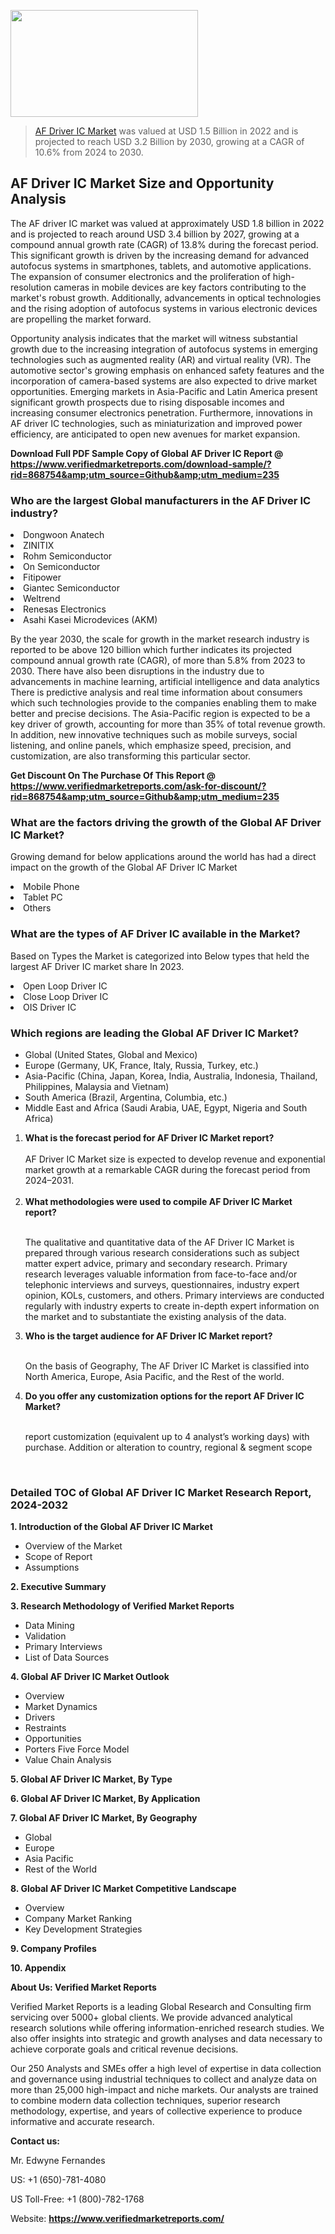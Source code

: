 <img src="https://ffe5etoiles.com/wp-content/uploads/2024/12/MST1-300x171.png" alt="" width="300" height="171" class="alignnone size-medium wp-image-20088" /><blockquote><p><p><a href="https://www.verifiedmarketreports.com/download-sample/?rid=868754&utm_source=Github&utm_medium=235" target="_blank">AF Driver IC Market</a> was valued at USD 1.5 Billion in 2022 and is projected to reach USD 3.2 Billion by 2030, growing at a CAGR of 10.6% from 2024 to 2030.</p></blockquote><p><h2>AF Driver IC Market Size and Opportunity Analysis</h2><p>The AF driver IC market was valued at approximately USD 1.8 billion in 2022 and is projected to reach around USD 3.4 billion by 2027, growing at a compound annual growth rate (CAGR) of 13.8% during the forecast period. This significant growth is driven by the increasing demand for advanced autofocus systems in smartphones, tablets, and automotive applications. The expansion of consumer electronics and the proliferation of high-resolution cameras in mobile devices are key factors contributing to the market's robust growth. Additionally, advancements in optical technologies and the rising adoption of autofocus systems in various electronic devices are propelling the market forward.</p><p>Opportunity analysis indicates that the market will witness substantial growth due to the increasing integration of autofocus systems in emerging technologies such as augmented reality (AR) and virtual reality (VR). The automotive sector's growing emphasis on enhanced safety features and the incorporation of camera-based systems are also expected to drive market opportunities. Emerging markets in Asia-Pacific and Latin America present significant growth prospects due to rising disposable incomes and increasing consumer electronics penetration. Furthermore, innovations in AF driver IC technologies, such as miniaturization and improved power efficiency, are anticipated to open new avenues for market expansion.</p></p><p class=""><strong>Download Full PDF Sample Copy of Global AF Driver IC Report @ <a href="https://www.verifiedmarketreports.com/download-sample/?rid=868754&amp;utm_source=Github&amp;utm_medium=235" target="_blank">https://www.verifiedmarketreports.com/download-sample/?rid=868754&amp;utm_source=Github&amp;utm_medium=235</a></strong></p><h3 id="" class="">Who are the largest Global manufacturers in the AF Driver IC industry?</h3><p><li>Dongwoon Anatech</li><li> ZINITIX</li><li> Rohm Semiconductor</li><li> On Semiconductor</li><li> Fitipower</li><li> Giantec Semiconductor</li><li> Weltrend</li><li> Renesas Electronics</li><li> Asahi Kasei Microdevices (AKM)</li></p><div class=""><div class="" dir="" data-message-author-role="" data-message-id="" data-message-model-slug=""><div class=""><div class=""><div class=""><div class="" dir="" data-message-author-role="" data-message-id="" data-message-model-slug=""><div class=""><div class=""><p>By the year 2030, the scale for growth in the market research industry is reported to be above 120 billion which further indicates its projected compound annual growth rate (CAGR), of more than 5.8% from 2023 to 2030. There have also been disruptions in the industry due to advancements in machine learning, artificial intelligence and data analytics There is predictive analysis and real time information about consumers which such technologies provide to the companies enabling them to make better and precise decisions. The Asia-Pacific region is expected to be a key driver of growth, accounting for more than 35% of total revenue growth. In addition, new innovative techniques such as mobile surveys, social listening, and online panels, which emphasize speed, precision, and customization, are also transforming this particular sector.</p><p><strong>Get Discount On The Purchase Of This Report @&nbsp; <a href="https://www.verifiedmarketreports.com/ask-for-discount/?rid=868754&amp;utm_source=Github&amp;utm_medium=235" target="_blank">https://www.verifiedmarketreports.com/ask-for-discount/?rid=868754&amp;utm_source=Github&amp;utm_medium=235</a></strong></p></div></div></div></div></div></div></div></div><h3 id="" class="">What are the factors driving the growth of the Global AF Driver IC Market?</h3><p id="" class="">Growing demand for below applications around the world has had a direct impact on the growth of the Global AF Driver IC Market</p><p id="" class=""><li>Mobile Phone</li><li> Tablet PC</li><li> Others</li></p><h3 id="" class="">What are the types of AF Driver IC available in the Market?</h3><p id="" class="">Based on Types the Market is categorized into Below types that held the largest AF Driver IC market share In 2023.</p><p id="" class=""><li>Open Loop Driver IC</li><li> Close Loop Driver IC</li><li> OIS Driver IC</li></p><h3 id="" class="">Which regions are leading the Global AF Driver IC Market?</h3><ul><li>Global (United States, Global and Mexico)</li><li>Europe (Germany, UK, France, Italy, Russia, Turkey, etc.)</li><li>Asia-Pacific (China, Japan, Korea, India, Australia, Indonesia, Thailand, Philippines, Malaysia and Vietnam)</li><li>South America (Brazil, Argentina, Columbia, etc.)</li><li>Middle East and Africa (Saudi Arabia, UAE, Egypt, Nigeria and South Africa)</li></ul><p><ol><li><strong>What is the forecast period for AF Driver IC Market report?<br /></strong><br /><span data-sheets-root="1" data-sheets-value="{&quot;1&quot;:2,&quot;2&quot;:&quot;XXXX size is expected to develop revenue and exponential market growth at a remarkable CAGR during the forecast period from 2024&ndash;2030.&quot;}" data-sheets-userformat="{&quot;2&quot;:12674,&quot;4&quot;:{&quot;1&quot;:2,&quot;2&quot;:16776960},&quot;10&quot;:2,&quot;11&quot;:0,&quot;15&quot;:&quot;Arial&quot;,&quot;16&quot;:12}">AF Driver IC Market size is expected to develop revenue and exponential market growth at a remarkable CAGR during the forecast period from 2024&ndash;2031.</span><br /><br /></li><li><strong>What methodologies were used to compile AF Driver IC Market report?<br /><br /></strong><p>The qualitative and quantitative data of the&nbsp;AF Driver IC Market is prepared through various research considerations such as subject matter expert advice, primary and secondary research. Primary research leverages valuable information from face-to-face and/or telephonic interviews and surveys, questionnaires, industry expert opinion, KOLs, customers, and others. Primary interviews are conducted regularly with industry experts to create in-depth expert information on the market and to substantiate the existing analysis of the data.&nbsp;</p></li><li><strong>Who is the target audience for AF Driver IC Market report?<br /><br /></strong><p>On the basis of Geography, The&nbsp;AF Driver IC Market is classified into North America, Europe, Asia Pacific, and the Rest of the world.</p></li><li><strong>Do you offer any customization options for the report AF Driver IC Market?<br /><br /></strong><p>report customization (equivalent up to 4 analyst&rsquo;s working days) with purchase. Addition or alteration to country, regional &amp; segment scope</p><p>&nbsp;</p></li></ol></p><h3 id="" class="">Detailed TOC of Global AF Driver IC Market Research Report, 2024-2032</h3><p id="" class=""><strong>1. Introduction of the Global AF Driver IC Market</strong></p><ul><li>Overview of the Market</li><li>Scope of Report</li><li>Assumptions</li></ul><p id="" class=""><strong>2. Executive Summary</strong></p><p id="" class=""><strong>3. Research Methodology of&nbsp;Verified Market Reports</strong></p><ul><li>Data Mining</li><li>Validation</li><li>Primary Interviews</li><li>List of Data Sources</li></ul><p id="" class=""><strong>4. Global AF Driver IC Market Outlook</strong></p><ul><li>Overview</li><li>Market Dynamics</li><li>Drivers</li><li>Restraints</li><li>Opportunities</li><li>Porters Five Force Model</li><li>Value Chain Analysis</li></ul><p id="" class=""><strong>5. Global AF Driver IC Market, By&nbsp;Type</strong></p><p id="" class=""><strong>6. Global AF Driver IC Market, By Application</strong></p><p id="" class=""><strong>7. Global AF Driver IC Market, By Geography</strong></p><ul><li>Global</li><li>Europe</li><li>Asia Pacific</li><li>Rest of the World</li></ul><p id="" class=""><strong>8. Global AF Driver IC Market Competitive Landscape</strong></p><ul><li>Overview</li><li>Company Market Ranking</li><li>Key Development Strategies</li></ul><p id="" class=""><strong>9. Company Profiles</strong></p><p id="" class=""><strong>10. Appendix</strong></p><p id="" class=""><strong>About Us: Verified Market Reports</strong></p><p id="" class="">Verified Market Reports is a leading Global Research and Consulting firm servicing over 5000+ global clients. We provide advanced analytical research solutions while offering information-enriched research studies. We also offer insights into strategic and growth analyses and data necessary to achieve corporate goals and critical revenue decisions.</p><p id="" class="">Our 250 Analysts and SMEs offer a high level of expertise in data collection and governance using industrial techniques to collect and analyze data on more than 25,000 high-impact and niche markets. Our analysts are trained to combine modern data collection techniques, superior research methodology, expertise, and years of collective experience to produce informative and accurate research.</p><p id="" class=""><strong>Contact us:</strong></p><p id="" class="">Mr. Edwyne Fernandes</p><p id="" class="">US: +1 (650)-781-4080</p><p id="" class="">US Toll-Free: +1 (800)-782-1768</p><p id="" class="">Website: <a target="" data-test-app-aware-link=""><strong>https://www.verifiedmarketreports.com/</strong></a></p>
